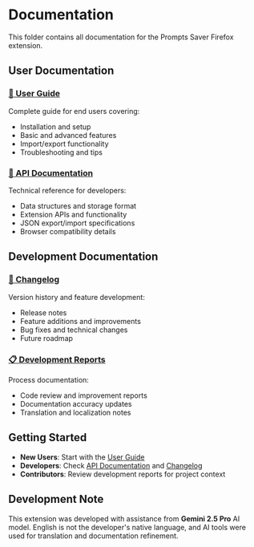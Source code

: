 # Documentation

This folder contains all documentation for the Prompts Saver Firefox extension.

## User Documentation

### [📖 User Guide](USER_GUIDE.md)
Complete guide for end users covering:
- Installation and setup
- Basic and advanced features
- Import/export functionality
- Troubleshooting and tips

### [🔧 API Documentation](API.md)
Technical reference for developers:
- Data structures and storage format
- Extension APIs and functionality
- JSON export/import specifications
- Browser compatibility details

## Development Documentation

### [📝 Changelog](CHANGELOG.md)
Version history and feature development:
- Release notes
- Feature additions and improvements
- Bug fixes and technical changes
- Future roadmap

### [📋 Development Reports](DOCUMENTATION_UPDATE_REPORT.md)
Process documentation:
- Code review and improvement reports
- Documentation accuracy updates
- Translation and localization notes

## Getting Started

- **New Users**: Start with the [User Guide](USER_GUIDE.md)
- **Developers**: Check [API Documentation](API.md) and [Changelog](CHANGELOG.md)
- **Contributors**: Review development reports for project context

## Development Note

This extension was developed with assistance from **Gemini 2.5 Pro** AI model. English is not the developer's native language, and AI tools were used for translation and documentation refinement.
